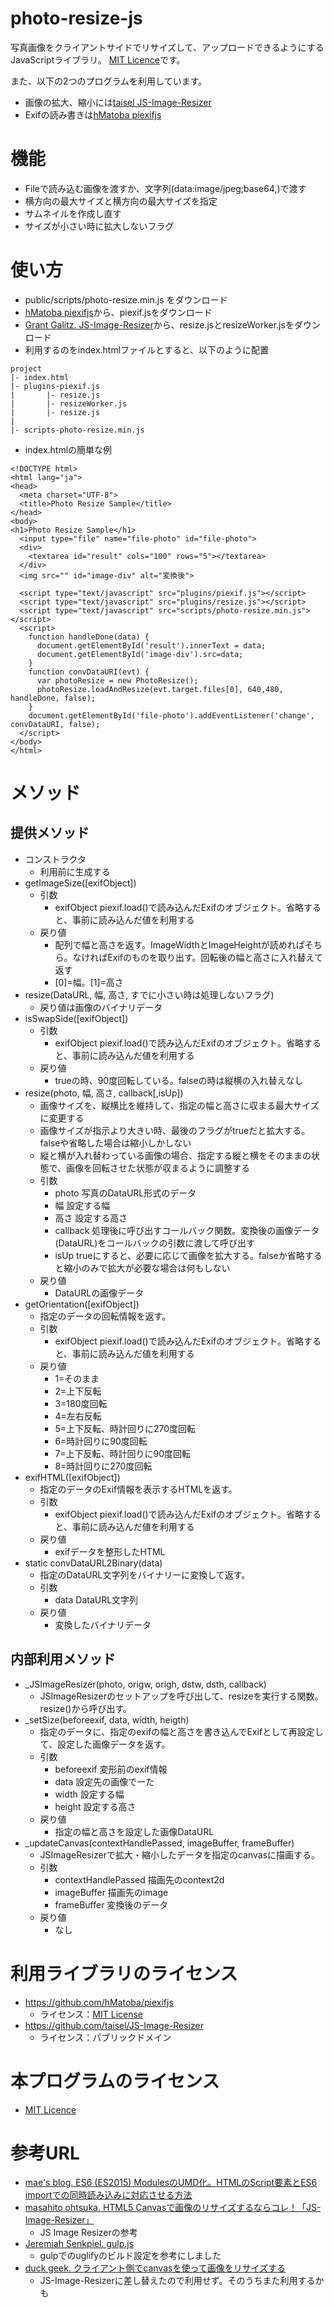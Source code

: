 # photo-resize-js
写真画像をクライアントサイドでリサイズして、アップロードできるようにするJavaScriptライブラリ。
[MIT Licence](https://github.com/am1tanaka/photo-resize-js/blob/master/LICENSE)です。

また、以下の2つのプログラムを利用しています。
- 画像の拡大、縮小には[taisel JS-Image-Resizer](https://github.com/taisel/JS-Image-Resizer)
- Exifの読み書きは[hMatoba piexifjs](https://github.com/hMatoba/piexifjs)

# 機能
- Fileで読み込む画像を渡すか、文字列(data:image/jpeg;base64,)で渡す
- 横方向の最大サイズと横方向の最大サイズを指定
- サムネイルを作成し直す
- サイズが小さい時に拡大しないフラグ

# 使い方
- public/scripts/photo-resize.min.js をダウンロード
- [hMatoba piexifjs](https://github.com/hMatoba/piexifjs)から、piexif.jsをダウンロード
- [Grant Galitz. JS-Image-Resizer](https://github.com/taisel/JS-Image-Resizer)から、resize.jsとresizeWorker.jsをダウンロード
- 利用するのをindex.htmlファイルとすると、以下のように配置
```
project
|- index.html
|- plugins-piexif.js
|       |- resize.js
|       |- resizeWorker.js
|       |- resize.js
|
|- scripts-photo-resize.min.js
```
- index.htmlの簡単な例
```
<!DOCTYPE html>
<html lang="ja">
<head>
  <meta charset="UTF-8">
  <title>Photo Resize Sample</title>
</head>
<body>
<h1>Photo Resize Sample</h1>
  <input type="file" name="file-photo" id="file-photo">
  <div>
    <textarea id="result" cols="100" rows="5"></textarea>
  </div>
  <img src="" id="image-div" alt="変換後">
  
  <script type="text/javascript" src="plugins/piexif.js"></script>
  <script type="text/javascript" src="plugins/resize.js"></script>
  <script type="text/javascript" src="scripts/photo-resize.min.js"></script>
  <script>
    function handleDone(data) {
      document.getElementById('result').innerText = data;
      document.getElementById('image-div').src=data;
    }
    function convDataURI(evt) {
      var photoResize = new PhotoResize();
      photoResize.loadAndResize(evt.target.files[0], 640,480, handleDone, false);
    }
    document.getElementById('file-photo').addEventListener('change', convDataURI, false);
  </script>
</body>
</html>
```


# メソッド
## 提供メソッド
- コンストラクタ
  - 利用前に生成する
- getImageSize([exifObject])
  - 引数
    - exifObject piexif.load()で読み込んだExifのオブジェクト。省略すると、事前に読み込んだ値を利用する
  - 戻り値
    - 配列で幅と高さを返す。ImageWidthとImageHeightが読めればそちら。なければExifのものを取り出す。回転後の幅と高さに入れ替えて返す
    - [0]=幅。[1]=高さ
- resize(DataURL, 幅, 高さ, すでに小さい時は処理しないフラグ)
  - 戻り値は画像のバイナリデータ
- isSwapSide([exifObject])
  - 引数
    - exifObject piexif.load()で読み込んだExifのオブジェクト。省略すると、事前に読み込んだ値を利用する
  - 戻り値
    - trueの時、90度回転している。falseの時は縦横の入れ替えなし
- resize(photo, 幅, 高さ, callback[,isUp])
  - 画像サイズを、縦横比を維持して、指定の幅と高さに収まる最大サイズに変更する
  - 画像サイズが指示より大きい時、最後のフラグがtrueだと拡大する。falseや省略した場合は縮小しかしない
  - 縦と横が入れ替わっている画像の場合、指定する縦と横をそのままの状態で、画像を回転させた状態が収まるように調整する
  - 引数
    - photo 写真のDataURL形式のデータ
    - 幅 設定する幅
    - 高さ 設定する高さ
    - callback 処理後に呼び出すコールバック関数。変換後の画像データ(DataURL)をコールバックの引数に渡して呼び出す
    - isUp trueにすると、必要に応じて画像を拡大する。falseか省略すると縮小のみで拡大が必要な場合は何もしない
  - 戻り値
    - DataURLの画像データ
- getOrientation([exifObject])
  - 指定のデータの回転情報を返す。
  - 引数
    - exifObject piexif.load()で読み込んだExifのオブジェクト。省略すると、事前に読み込んだ値を利用する
  - 戻り値
    - 1=そのまま
    - 2=上下反転
    - 3=180度回転
    - 4=左右反転
    - 5=上下反転、時計回りに270度回転
    - 6=時計回りに90度回転
    - 7=上下反転、時計回りに90度回転
    - 8=時計回りに270度回転
- exifHTML([exifObject])
  - 指定のデータのExif情報を表示するHTMLを返す。
  - 引数
    - exifObject piexif.load()で読み込んだExifのオブジェクト。省略すると、事前に読み込んだ値を利用する
  - 戻り値
    - exifデータを整形したHTML
- static convDataURL2Binary(data)
  - 指定のDataURL文字列をバイナリーに変換して返す。
  - 引数
    - data DataURL文字列
  - 戻り値
    - 変換したバイナリデータ

  
## 内部利用メソッド
- _JSImageResizer(photo, origw, origh, dstw, dsth, callback)
  - JSImageResizerのセットアップを呼び出して、resizeを実行する関数。resize()から呼び出す。
- _setSize(beforeexif, data, width, heigth)
  - 指定のデータに、指定のexifの幅と高さを書き込んでExifとして再設定して、設定した画像データを返す。
  - 引数
    - beforeexif 変形前のexif情報
    - data 設定先の画像でーた
    - width 設定する幅
    - height 設定する高さ
  - 戻り値
    - 指定の幅と高さを設定した画像DataURL
- _updateCanvas(contextHandlePassed, imageBuffer, frameBuffer)
  - JSImageResizerで拡大・縮小したデータを指定のcanvasに描画する。
  - 引数
    - contextHandlePassed 描画先のcontext2d
    - imageBuffer 描画先のimage
    - frameBuffer 変換後のデータ
  - 戻り値
    - なし

# 利用ライブラリのライセンス
- https://github.com/hMatoba/piexifjs
  - ライセンス：[MIT License](https://github.com/hMatoba/piexifjs/blob/master/LICENSE.txt)
- https://github.com/taisel/JS-Image-Resizer
  - ライセンス：パブリックドメイン


# 本プログラムのライセンス
- [MIT Licence](https://github.com/am1tanaka/photo-resize-js/blob/master/LICENSE)


# 参考URL
- [mae's blog. ES6 (ES2015) ModulesのUMD化。HTMLのScript要素とES6 importでの同時読み込みに対応させる方法](http://mae.chab.in/archives/2849)
- [masahito ohtsuka. HTML5 Canvasで画像のリサイズするならコレ！「JS-Image-Resizer」](http://kinsentansa.blogspot.jp/2013/07/html5-canvasjs-image-resizer.html)
  - JS Image Resizerの参考
- [Jeremiah Senkpiel. gulp.js](https://gist.github.com/Fishrock123/8ea81dad3197c2f84366)
  - gulpでのuglifyのビルド設定を参考にしました
- [duck geek. クライアント側でcanvasを使って画像をリサイズする](http://qiita.com/geek_duck/items/2db28daa9e27df9b861d)
  - JS-Image-Resizerに差し替えたので利用せず。そのうちまた利用するかも
